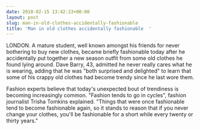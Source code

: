 ```yaml
---
date: 2010-02-15 13:42:23+00:00
layout: post
slug: man-in-old-clothes-accidentally-fashionable
title: 'Man in old clothes accidentally fashionable  '
---
```


LONDON. A mature student, well known amongst his friends for never bothering to buy new clothes, became briefly fashionable today after he accidentally put together a new season outfit from some old clothes he found lying around. Dave Barry, 43, admitted he never really cares what he is wearing, adding that he was "both surprised and delighted" to learn that some of his crappy old clothes had become trendy since he last wore them.

<!--more-->

Fashion experts believe that today's unexpected bout of trendiness is becoming increasingly common. "Fashion tends to go in cycles", fashion journalist Trisha Tomkins explained. "Things that were once fashionable tend to become fashionable again, so it stands to reason that if you never change your clothes, you'll be fashionable for a short while every twenty or thirty years."
